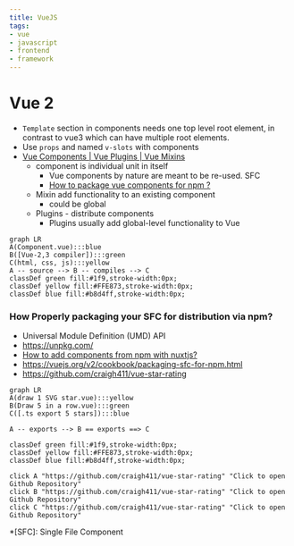 ```yaml
---
title: VueJS
tags:
- vue
- javascript
- frontend
- framework
---
```


# Vue 2

<TagLinks />

* `Template` section in components needs one top level root element, in contrast to vue3 which can have multiple root elements.
* Use `props` and named `v-slots` with components
* [Vue Components | Vue Plugins | Vue Mixins](https://stackoverflow.com/questions/50474317/vue-js-components-vs-plugins-vs-mixins#:~:text=Components%20can%20be%20extended%2C%20doing,functionality%20to%20an%20existing%20component.)
  * component is individual unit in itself
    * Vue components by nature are meant to be re-used. SFC
    * [How to package vue components for npm ?](https://vuejs.org/v2/cookbook/packaging-sfc-for-npm.html)
  * Mixin add functionality to an existing component
    * could be global
  * Plugins - distribute components
    * Plugins usually add global-level functionality to Vue

```mermaid
graph LR
A(Component.vue):::blue
B([Vue-2,3 compiler]):::green
C(html, css, js):::yellow
A -- source --> B -- compiles --> C
classDef green fill:#1f9,stroke-width:0px;
classDef yellow fill:#FFE873,stroke-width:0px;
classDef blue fill:#b8d4ff,stroke-width:0px;
```

### How Properly packaging your SFC for distribution via npm?

* Universal Module Definition (UMD) API
* https://unpkg.com/
* [How to add components from npm with nuxtjs?](https://stackoverflow.com/questions/60735985/cant-add-npm-package-to-nuxt-js-vue-star-rating/60743990#60743990)
* https://vuejs.org/v2/cookbook/packaging-sfc-for-npm.html
* https://github.com/craigh411/vue-star-rating

```mermaid
graph LR
A(draw 1 SVG star.vue):::yellow
B(Draw 5 in a row.vue):::green
C([.ts export 5 stars]):::blue

A -- exports --> B == exports ==> C

classDef green fill:#1f9,stroke-width:0px;
classDef yellow fill:#FFE873,stroke-width:0px;
classDef blue fill:#b8d4ff,stroke-width:0px;

click A "https://github.com/craigh411/vue-star-rating" "Click to open Github Repository"
click B "https://github.com/craigh411/vue-star-rating" "Click to open Github Repository"
click C "https://github.com/craigh411/vue-star-rating" "Click to open Github Repository"
```



*[SFC]: Single File Component

<Footer />
